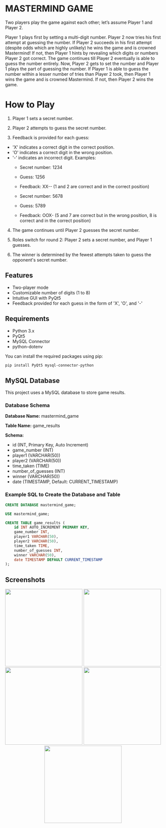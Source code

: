 # MASTERMIND GAME

Two players play the game against each other; let’s assume Player 1 and Player 2.

Player 1 plays first by setting a multi-digit number.
Player 2 now tries his first attempt at guessing the number.
If Player 2 succeeds in his first attempt (despite odds which are highly unlikely) he wins the game and is crowned Mastermind! If not, then Player 1 hints by revealing which digits or numbers Player 2 got correct.
The game continues till Player 2 eventually is able to guess the number entirely.
Now, Player 2 gets to set the number and Player 1 plays the part of guessing the number.
If Player 1 is able to guess the number within a lesser number of tries than Player 2 took, then Player 1 wins the game and is crowned Mastermind.
If not, then Player 2 wins the game.

# How to Play
1. Player 1 sets a secret number.

2. Player 2 attempts to guess the secret number.

3. Feedback is provided for each guess:

- 'X' indicates a correct digit in the correct position.
- 'O' indicates a correct digit in the wrong position.
- '-' indicates an incorrect digit.
  Examples:
  * Secret number: 1234
  * Guess: 1256
  * Feedback: XX-- (1 and 2 are correct and in the correct position)

  * Secret number: 5678
  * Guess: 5789
  * Feedback: OOX- (5 and 7 are correct but in the wrong position, 8 is correct and in the correct position)
4. The game continues until Player 2 guesses the secret number.

5. Roles switch for round 2: Player 2 sets a secret number, and Player 1 guesses.

6. The winner is determined by the fewest attempts taken to guess the opponent's secret number.

## Features

- Two-player mode
- Customizable number of digits (1 to 8)
- Intuitive GUI with PyQt5
- Feedback provided for each guess in the form of 'X', 'O', and '-'

## Requirements

- Python 3.x
- PyQt5
- MySQL Connector
- python-dotenv


You can install the required packages using pip:

```sh
pip install PyQt5 mysql-connector-python
```

## MySQL Database

This project uses a MySQL database to store game results.

### Database Schema

**Database Name:** mastermind_game

**Table Name:** game_results

**Schema:**
- id (INT, Primary Key, Auto Increment)
- game_number (INT)
- player1 (VARCHAR(50))
- player2 (VARCHAR(50))
- time_taken (TIME)
- number_of_guesses (INT)
- winner (VARCHAR(50))
- date (TIMESTAMP, Default: CURRENT_TIMESTAMP)

### Example SQL to Create the Database and Table

```sql
CREATE DATABASE mastermind_game;

USE mastermind_game;

CREATE TABLE game_results (
    id INT AUTO_INCREMENT PRIMARY KEY,
    game_number INT,
    player1 VARCHAR(50),
    player2 VARCHAR(50),
    time_taken TIME,
    number_of_guesses INT,
    winner VARCHAR(50),
    date TIMESTAMP DEFAULT CURRENT_TIMESTAMP
);
```

## Screenshots 
<p align="center">
  <img src="Screenshot 1.png" width="250" />
  <img src="Screenshot 2.png" width="250" />
  <img src="Screenshot 3.png" width="250" />  
  <img src="Screenshot 4.png" width="250" />
  <img src="Screenshot 5.png" width="250" />
</p>
